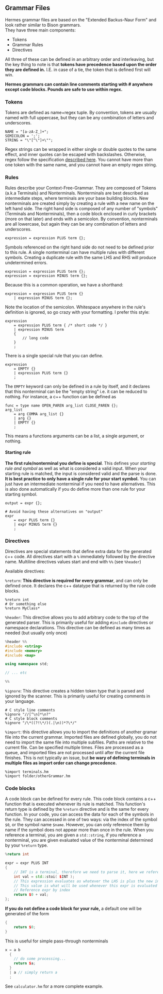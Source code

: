 
## Grammar Files
Hermes grammar files are based on the "Extended Backus-Naur Form" and look rather similar to Bison grammars.  
They have three main components:
- Tokens
- Grammar Rules
- Directives

All three of these can be defined in an arbitrary order and interleaving, but the key thing to note is that __tokens have precedence based upon the order they are defined in.__ I.E. in case of a tie, the token that is defined first will win.

__Hermes grammars can contain line comments starting with # anywhere except code blocks. Pounds are safe to use within regex.__

### Tokens
Tokens are defined as name+regex tuple. By convention, tokens are usually named with full uppercase, but they can be any combination of letters and underscores.
``` 
NAME = "[a-zA-Z_]+";
SEMICOLON = ';';
STRING = "\"[^\"]+\"";
```
Regex strings can be wrapped in either single or double quotes to the same effect, and inner quotes can be escaped with backslashes. Otherwise, regex follow the specification [described here](regex.md). You cannot have more than one token with the same name, and you cannot have an empty regex string.

### Rules
Rules describe your Context-Free-Grammar. They are composed of Tokens (a.k.a Terminals) and Nonterminals. Nonterminals are best described as intermediate steps, where terminals are your base building blocks. New nonterminals are created simply by creating a rule with a new name on the left hand side. The right hand side is composed of any number of "symbols" (Terminals and Nonterminals), then a code block enclosed in curly brackets (more on that later) and ends with a semicolon. By convention, nonterminals are all lowercase, but again they can be any combination of letters and underscores.
```
expression = expression PLUS term {};
```
Symbols referenced on the right hand side do not need to be defined prior to this rule. A single nonterminal can have multiple rules with different symbols. Creating a duplicate rule with the same LHS and RHS will produce undetermined errors. 
```
expression = expression PLUS term {};
expression = expression MINUS term {};
```
Because this is a common operation, we have a shorthand:
```
expression = expression PLUS term {}
    | expression MINUS term {};
```
Note the location of the semicolon. Whitespace anywhere in the rule's definition is ignored, so go crazy with your formatting. I prefer this style:
```
expression
    = expression PLUS term { /* short code */ }
    | expression MINUS term 
    {
        // long code
    }
    ;
```
There is a single special rule that you can define.
```
expression 
    = EMPTY {}
    | expression PLUS term {}
    ;
```
The `EMPTY` keyword can only be defined in a rule by itself, and it declares that this nonterminal can be the "empty string" i.e. it can be reduced to nothing. For instance, a 
c++ function can be defined as 
```
func = type name OPEN_PAREN arg_list CLOSE_PAREN {};
arg_list
    = arg COMMA arg_list {}
    | arg {}
    | EMPTY {}
    ;
```
This means a functions arguments can be a list, a single argument, or nothing.

#### Starting rule
**The first rule/nonterminal you define is special**. This defines your *starting rule and symbol* as well as what is considered a valid input. When your starting rule is matched, the input is considered valid and the parse is done. **It is best practice to only have a single rule for your start symbol.** You can just have an intermediate nonterminal if you need to have alternatives. This is also done automatically if you do define more than one rule for your starting symbol.
```
output = expr {};

# Avoid having these alternatives on "output"
expr
    = expr PLUS term {}
    | expr MINUS term {}
    ;
```

### Directives
Directives are special statements that define extra data for the generated c++ code. All directives start with a `%` immediately followed by the directive name. Multiline directives values start and end with `%%` (see `%header`)

Available directives:

`%return`: **This directive is required for every grammar**, and can only be defined once. It declares the c++ datatype that is returned by the rule code blocks.
```
%return int
# Or something else
%return MyClass*
```

`%header`: This directive allows you to add arbitrary code to the top of the generated parser. This is primarily useful for adding `#include` directives or namespace declarations. This directive can be defined as many times as needed (but usually only once)
```c++
%header %%
#include <string>
#include <memory>
#include <map>

using namespace std;

// ... etc

%%
```

`%ignore`: This directive creates a hidden token type that is parsed and ignored by the scanner. This is primarily useful for creating comments in your language.
```
# C style line comments
%ignore "//[^\n]*\n?"
# C style block comments
%ignore "/\*((?!\*/)(.|\n))*?\*/"
```

`%import`: this directive allows you to import the definitions of another gramar file into the current grammar. Imported files are defined globally, you do not need to import the same file into multiple subfiles. Paths are relative to the current file. Can be specified multiple times. Files are processed as a queue, and imported files are not processed until after the current file finishes. This is not typically an issue, but **be wary of defining terminals in multiple files as import order can change precedence.**
```
%import terminals.hm
%import folder/otherGrammar.hm
```

### Code blocks
A code block can be defined for every rule. This code block contains a c++ function that is executed whenever its rule is matched. This function's return type is defined by the `%return` directive and is the same for every function. In your code, you can access the data for each of the symbols in the rule. They can accessed in one of two ways: via the index of the symbol `$0`, or the symbol name `$name`. However, you can only reference them by name if the symbol does not appear more than once in the rule. When you reference a terminal, you are given a `std::string`, if you reference a nonterminal, you are given evaluated value of the nonterminal determined by your `%return` type.
```c++
%return int

expr = expr PLUS INT
{
    // INT is a terminal, therefore we need to parse it, here we reference it by name
    int val = std::stoi( $INT );
    // This expression evaluates as whatever the LHS is plus the new int
    // This value is what will be used whenever this expr is evaluated later
    // Reference expr by index
    return $0 + val;
};
```

**If you do not define a code block for your rule,** a default one will be generated of the form
```c++
{
    return $0;
}
```
This is useful for simple pass-through nonterminals

```c++
x = a b
  {
    // do some processing...
    return $a;
  }
  | a // simply return a
  ;
```


See `calculator.hm` for a more complete example.